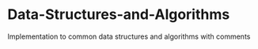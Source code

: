 # Data-Structures-and-Algorithms
Implementation to common data structures  and algorithms with comments
